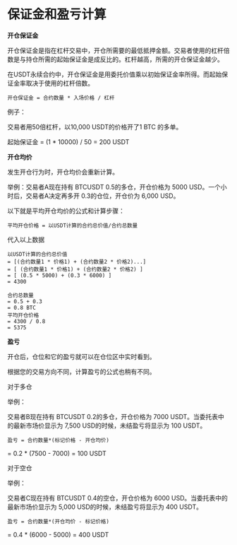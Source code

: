 # 保证金和盈亏计算

**开仓保证金**

开仓保证金是指在杠杆交易中，开仓所需要的最低抵押金额。交易者使用的杠杆倍数是与持仓所需的起始保证金是成反比的。杠杆越高，所需的开仓保证金越少。

在USDT永续合约中，开仓保证金是用委托价值乘以初始保证金率所得。而起始保证金率取决于使用的杠杆倍数。

```
开仓保证金 = 合约数量 * 入场价格 / 杠杆
```
例子：

交易者用50倍杠杆，以10,000 USDT的价格开了1 BTC 的多单。

起始保证金 = (1 * 10000) / 50 = 200 USDT

**开仓均价**

发生开仓行为时，开仓均价会重新计算。 

举例：交易者A现在持有 BTCUSDT 0.5的多仓，开仓价格为 5000 USD。一个小时后，交易者A决定再多开 0.3的仓位，开仓价为 6,000 USD。

以下就是平均开仓均价的公式和计算步骤：

```
平均开仓价格 = 以USDT计算的合约总价值/合约总数量
```

代入以上数据
```
以USDT计算的合约总价值
= [(合约数量1 * 价格1) + (合约数量2 * 价格2)...]
= [ (合约数量1 * 价格1) + (合约数量2 * 价格2) ]
= [ (0.5 * 5000) + (0.3 * 6000) ]
= 4300
```
```
合约总数量
= 0.5 + 0.3
= 0.8 BTC
平均开仓价格
= 4300 / 0.8
= 5375
```

**盈亏**

开仓后，仓位和它的盈亏就可以在仓位区中实时看到。

根据您的交易方向不同，计算盈亏的公式也稍有不同。

对于多仓

举例：

交易者B现在持有 BTCUSDT 0.2的多仓，开仓价格为 7000 USDT。当委托表中的最新市场价显示为 7,500 USD的时候，未结盈亏将显示为 100 USDT。

```
盈亏 = 合约数量*(标记价格 - 开仓均价)
```
= 0.2 * (7500 - 7000)
= 100 USDT

对于空仓

举例：

交易者C现在持有 BTCUSDT 0.4的空仓，开仓价格为 6000 USD。当委托表中的最新市场价显示为 5,000 USD的时候，未结盈亏将显示为 400 USDT。

```
盈亏 = 合约数量*(开仓均价 - 标记价格)
```
= 0.4 * (6000 - 5000)
= 400 USDT